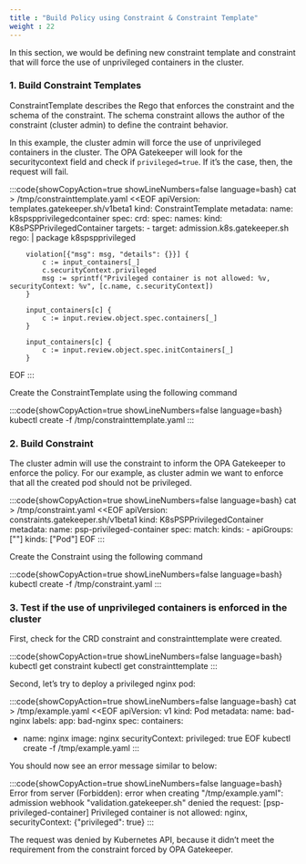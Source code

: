 ```yaml
---
title : "Build Policy using Constraint & Constraint Template"
weight : 22
---
```


In this section, we would be defining new constraint template and constraint that will force the use of unprivileged containers in the cluster.

### 1. Build Constraint Templates

ConstraintTemplate describes the Rego that enforces the constraint and the schema of the constraint. The schema constraint allows the author of the constraint (cluster admin) to define the contraint behavior.

In this example, the cluster admin will force the use of unprivileged containers in the cluster. The OPA Gatekeeper will look for the securitycontext field and check if `privileged=true`. If it’s the case, then, the request will fail.

:::code{showCopyAction=true showLineNumbers=false language=bash}
cat > /tmp/constrainttemplate.yaml <<EOF
apiVersion: templates.gatekeeper.sh/v1beta1
kind: ConstraintTemplate
metadata:
  name: k8spspprivilegedcontainer
spec:
  crd:
    spec:
      names:
        kind: K8sPSPPrivilegedContainer
  targets:
    - target: admission.k8s.gatekeeper.sh
      rego: |
        package k8spspprivileged

        violation[{"msg": msg, "details": {}}] {
            c := input_containers[_]
            c.securityContext.privileged
            msg := sprintf("Privileged container is not allowed: %v, securityContext: %v", [c.name, c.securityContext])
        }

        input_containers[c] {
            c := input.review.object.spec.containers[_]
        }

        input_containers[c] {
            c := input.review.object.spec.initContainers[_]
        }
EOF
:::

Create the ConstraintTemplate using the following command

:::code{showCopyAction=true showLineNumbers=false language=bash}
kubectl create -f /tmp/constrainttemplate.yaml
:::


### 2. Build Constraint

The cluster admin will use the constraint to inform the OPA Gatekeeper to enforce the policy. For our example, as cluster admin we want to enforce that all the created pod should not be privileged.

:::code{showCopyAction=true showLineNumbers=false language=bash}
cat > /tmp/constraint.yaml <<EOF
apiVersion: constraints.gatekeeper.sh/v1beta1
kind: K8sPSPPrivilegedContainer
metadata:
  name: psp-privileged-container
spec:
  match:
    kinds:
      - apiGroups: [""]
        kinds: ["Pod"]
EOF
:::

Create the Constraint using the following command

:::code{showCopyAction=true showLineNumbers=false language=bash}
kubectl create -f /tmp/constraint.yaml
:::

### 3. Test if the use of unprivileged containers is enforced in the cluster

First, check for the CRD constraint and constrainttemplate were created.

:::code{showCopyAction=true showLineNumbers=false language=bash}
kubectl get constraint
kubectl get constrainttemplate
:::

Second, let’s try to deploy a privileged nginx pod:

:::code{showCopyAction=true showLineNumbers=false language=bash}
cat > /tmp/example.yaml <<EOF
apiVersion: v1
kind: Pod
metadata:
  name: bad-nginx
  labels:
    app: bad-nginx
spec:
  containers:
  - name: nginx
    image: nginx
    securityContext:
      privileged: true
EOF
kubectl create -f /tmp/example.yaml
:::

You should now see an error message similar to below:

:::code{showCopyAction=true showLineNumbers=false language=bash}
Error from server (Forbidden): error when creating "/tmp/example.yaml": admission webhook "validation.gatekeeper.sh" denied the request: [psp-privileged-container] Privileged container is not allowed: nginx, securityContext: {"privileged": true}
:::

The request was denied by Kubernetes API, because it didn’t meet the requirement from the constraint forced by OPA Gatekeeper.

